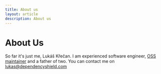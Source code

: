 ```yaml
---
title: About us
layout: article
description: About us
---
```


# About Us

So far it's just me, Lukáš Křečan. I am experienced software engineer, [OSS maintainer](https://github.com/lukas-krecan) and a father of two. You can contact 
me on [lukas@dependencyshield.com](mailto:lukas@dependencyshield.com)
